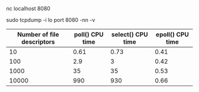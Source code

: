 nc localhost 8080

sudo tcpdump -i lo port 8080 -nn -v

| Number of file descriptors  | poll() CPU time | select() CPU time | epoll() CPU time |
| ------------- | ------------- | ------------- | ------------- | 
| 10  | 0.61  | 0.73 | 0.41 |
| 100  | 2.9  | 3 | 0.42 |
| 1000  | 35  | 35 | 0.53 |
| 10000  | 990  | 930 | 0.66 |

